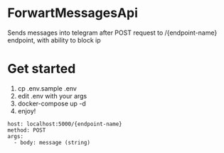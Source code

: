 # ForwartMessagesApi
Sends messages into telegram after POST request to /{endpoint-name} endpoint, with ability to block ip

# Get started
1. cp .env.sample .env
2. edit .env with your args
3. docker-compose up -d
4. enjoy!

```
host: localhost:5000/{endpoint-name}
method: POST
args:
  - body: message (string)
```
